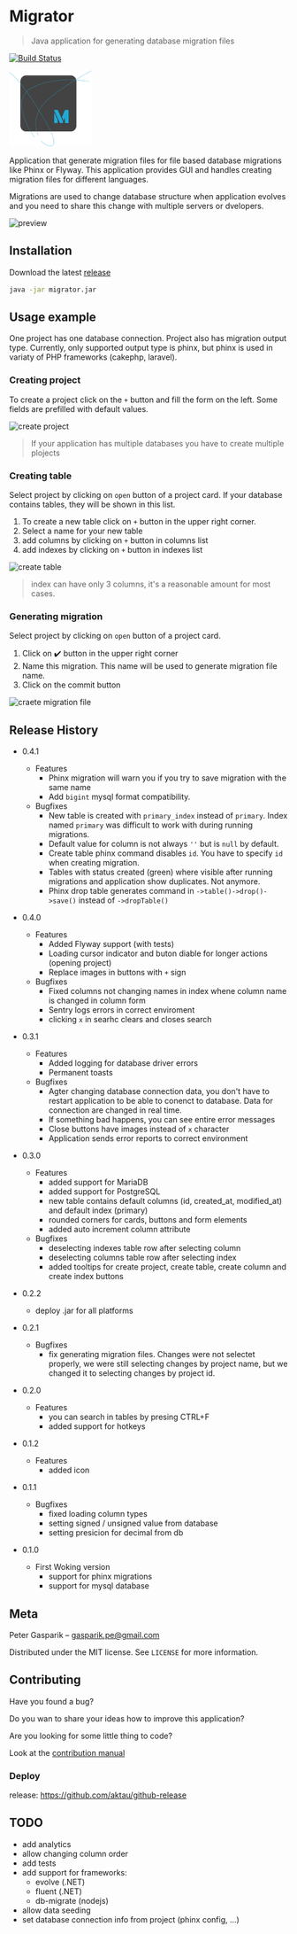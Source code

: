 # Migrator
> Java application for generating database migration files

[![Build Status](https://travis-ci.com/pipan/migrator.svg?branch=master)](https://travis-ci.com/pipan/migrator)

![migrator icon](src/main/resources/images/splash_small.png)

Application that generate migration files for file based database migrations like Phinx or Flyway. This application provides GUI and handles creating migration files for different languages.

Migrations are used to change database structure when application evolves and you need to share this change with multiple servers or dvelopers.

![preview](https://media.giphy.com/media/cmBgK26y8jbIEM2Q6J/giphy.gif)

## Installation

Download the latest [release](https://github.com/pipan/migrator/releases/download/v0.4.0/migrator.jar)

```sh
java -jar migrator.jar
```

## Usage example

One project has one database connection. Project also has migration output type. Currently, only supported output type is phinx, but phinx is used in variaty of PHP frameworks (cakephp, laravel).

### Creating project

To create a project click on the `+` button and fill the form on the left. Some fields are prefilled with default values.

![create project](https://media.giphy.com/media/S5yhNdLDYc4QpMZsji/giphy.gif)

> If your application has multiple databases you have to create multiple plojects

### Creating table

Select project by clicking on `open` button of a project card. If your database contains tables, they will be shown in this list.

1. To create a new table click on `+` button in the upper right corner. 
2. Select a name for your new table
3. add columns by clicking on `+` button in columns list
4. add indexes by clicking on `+` button in indexes list

![create table](https://media.giphy.com/media/L0w7hjWOCrsNVeS8Pf/giphy.gif)

> index can have only 3 columns, it's a reasonable amount for most cases.

### Generating migration

Select project by clicking on `open` button of a project card.

1. Click on :heavy_check_mark: button in the upper right corner
2. Name this migration. This name will be used to generate migration file name.
3. Click on the commit button

![craete migration file](https://media.giphy.com/media/dY0y5gabkE5wKijvyr/giphy.gif)

## Release History

* 0.4.1
  * Features
    * Phinx migration will warn you if you try to save migration with the same name
    * Add `bigint` mysql format compatibility.
  * Bugfixes
    * New table is created with `primary_index` instead of `primary`. Index named `primary` was difficult to work with during running migrations.
    * Default value for column is not always `''` but is `null` by default.
    * Create table phinx command disables `id`. You have to specify `id` when creating migration.
    * Tables with status created (green) where visible after running migrations and application show duplicates. Not anymore.
    * Phinx drop table generates command in `->table()->drop()->save()` instead of `->dropTable()`

* 0.4.0
  * Features
    * Added Flyway support (with tests)
    * Loading cursor indicator and buton diable for longer actions (opening project)
    * Replace images in buttons with `+` sign
  * Bugfixes
    * Fixed columns not changing names in index whene column name is changed in column form
    * Sentry logs errors in correct enviroment
    * clicking `x` in searhc clears and closes search

* 0.3.1
  * Features
    * Added logging for database driver errors
    * Permanent toasts
  * Bugfixes
    * Agter changing database connection data, you don't have to restart application to be able to conenct to database. Data for connection are changed in real time.
    * If something bad happens, you can see entire error messages
    * Close buttons have images instead of `x` character
    * Application sends error reports to correct environment

* 0.3.0
  * Features
    * added support for MariaDB
    * added support for PostgreSQL
    * new table contains default columns (id, created_at, modified_at) and default index (primary)
    * rounded corners for cards, buttons and form elements
    * added auto increment column attribute
  * Bugfixes
    * deselecting indexes table row after selecting column
    * deselecting columns table row after selecting index
    * added tooltips for create project, create table, create column and create index buttons

* 0.2.2
  * deploy .jar for all platforms

* 0.2.1
  * Bugfixes
    * fix generating migration files. Changes were not selectet properly, we were still selecting changes by project name, but we changed it to selecting changes by project id.

* 0.2.0
  * Features
    * you can search in tables by presing CTRL+F
    * added support for hotkeys

* 0.1.2
  * Features
    * added icon


* 0.1.1
    * Bugfixes
        * fixed loading column types
        * setting signed / unsigned value from database
        * setting presicion for decimal from db
* 0.1.0
    * First Woking version
        * support for phinx migrations
        * support for mysql database



## Meta

Peter Gasparik – gasparik.pe@gmail.com

Distributed under the MIT license. See ``LICENSE`` for more information.

## Contributing

Have you found a bug?

Do you wan to share your ideas how to improve this application?

Are you looking for some little thing to code?

Look at the [contribution manual](CONTRIBUTING.md)

### Deploy

release: https://github.com/aktau/github-release

## TODO

* add analytics
* allow changing column order
* add tests
* add support for frameworks:
  * evolve (.NET)
  * fluent (.NET)
  * db-migrate (nodejs)
* allow data seeding
* set database connection info from project (phinx config, ...)

